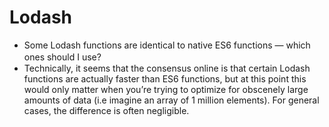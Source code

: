 Lodash
===


* Some Lodash functions are identical to native ES6 functions — which ones should I use?　　
* Technically, it seems that the consensus online is that certain Lodash functions are actually faster than ES6 functions, but at this point this would only matter when you’re trying to optimize for obscenely large amounts of data (i.e imagine an array of 1 million elements). For general cases, the difference is often negligible.
